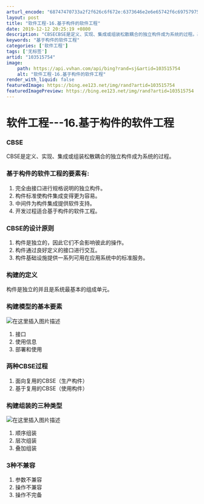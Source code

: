 ```yaml
---
arturl_encode: "68747470733a2f2f626c6f672e:6373646e2e6e65742f6c697579756368656e3238323832382f:61727469636c652f64657461696c732f313033353135373534"
layout: post
title: "软件工程-16.基于构件的软件工程"
date: 2019-12-12 20:25:19 +0800
description: "CBSECBSE是定义、实现、集成或组装松散耦合的独立构件成为系统的过程。基于构件的软件工程的要素有"
keywords: "基于构件的软件工程"
categories: ['软件工程']
tags: ['无标签']
artid: "103515754"
image:
    path: https://api.vvhan.com/api/bing?rand=sj&artid=103515754
    alt: "软件工程-16.基于构件的软件工程"
render_with_liquid: false
featuredImage: https://bing.ee123.net/img/rand?artid=103515754
featuredImagePreview: https://bing.ee123.net/img/rand?artid=103515754
---
```


# 软件工程---16.基于构件的软件工程

### CBSE

CBSE是定义、实现、集成或组装松散耦合的独立构件成为系统的过程。

### 基于构件的软件工程的要素有:

1. 完全由接口进行规格说明的独立构件。
2. 构件标准使构件集成变得更为容易。
3. 中间件为构件集成提供软件支持。
4. 开发过程适合基于构件的软件工程。

### CBSE的设计原则

1. 构件是独立的，因此它们不会影响彼此的操作。
2. 构件通过良好定义的接口进行交互。
3. 构件基础设施提供一系列可用在应用系统中的标准服务。

### 构建的定义

构件是独立的并且是系统最基本的组成单元。

### 构建模型的基本要素

![在这里插入图片描述](https://i-blog.csdnimg.cn/blog_migrate/64c32ee2e6d5a9f03efb8a770d61f04c.png)

1. 接口
2. 使用信息
3. 部署和使用

### 两种CBSE过程

1. 面向复用的CBSE（生产构件）
2. 基于复用的CBSE（使用构件）

### 构建组装的三种类型

![在这里插入图片描述](https://i-blog.csdnimg.cn/blog_migrate/e7627582fd220ef54ee1cc7f5956739d.png)

1. 顺序组装
2. 层次组装
3. 叠加组装

### 3种不兼容

1. 参数不兼容
2. 操作不兼容
3. 操作不完备